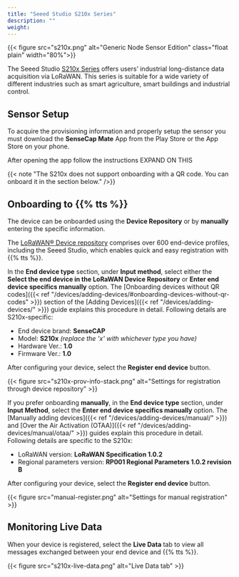 ```yaml
---
title: "Seeed Studio S210x Series"
description: ""
weight: 
---
```


{{< figure src="s210x.png" alt="Generic Node Sensor Edition" class="float plain" width="80%">}}

The Seeed Studio [S210x Series](https://www.seeedstudio.com/SenseCAP-S2100-LoRaWAN-Data-Logger-p-5361.html) offers users’ industrial long-distance data acquisition via LoRaWAN. This series is suitable for a wide variety of different industries such as smart agriculture, smart buildings and industrial control. 

<!--more-->

## Sensor Setup

To acquire the provisioning information and properly setup the sensor you must download the **SenseCap Mate** App from the Play Store or the App Store on your phone.

After opening the app follow the instructions EXPAND ON THIS

{{< note "The S210x does not support onboarding with a QR code. You can onboard it in the section below." />}}

## Onboarding to {{% tts %}}

The device can be onboarded using the **Device Repository** or by **manually** entering the specific information.

The [LoRaWAN® Device repository](https://github.com/TheThingsNetwork/lorawan-devices) comprises over 600 end-device profiles, including the Seeed Studio, which enables quick and easy registration with {{% tts %}}.

In the **End device type** section, under **Input method**, select either the **Select the end device in the LoRaWAN Device Repository** or **Enter end device specifics manually** option. The [Onboarding devices without QR codes]({{< ref "/devices/adding-devices/#onboarding-devices-without-qr-codes" >}}) section of the [Adding Devices]({{< ref "/devices/adding-devices/" >}}) guide explains this procedure in detail. Following details are S210x-specific:

- End device brand: **SenseCAP**
- Model: **S210x** *(replace the 'x' with whichever type you have)*
- Hardware Ver.: **1.0**
- Firmware Ver.: **1.0**

After configuring your device, select the **Register end device** button.

{{< figure src="s210x-prov-info-stack.png" alt="Settings for registration through device repository" >}}

If you prefer onboarding **manually**, in the **End device type** section, under **Input Method**, select the **Enter end device specifics manually** option. The [Manually adding devices]({{< ref "/devices/adding-devices/manual/" >}}) and [Over the Air Activation (OTAA)]({{< ref "/devices/adding-devices/manual/otaa/" >}}) guides explain this procedure in detail. Following details are specific to the S210x:

- LoRaWAN version: **LoRaWAN Specification 1.0.2**
- Regional parameters version: **RP001 Regional Parameters 1.0.2 revision B** 

After configuring your device, select the **Register end device** button.

{{< figure src="manual-register.png" alt="Settings for manual registration" >}}

## Monitoring Live Data

When your device is registered, select the **Live Data** tab to view all messages exchanged between your end device and {{% tts %}}.

{{< figure src="s210x-live-data.png" alt="Live Data tab" >}}